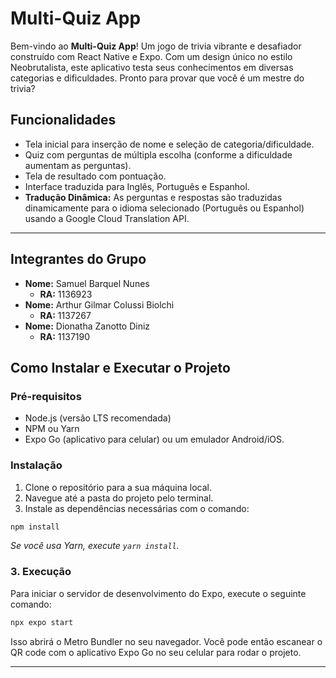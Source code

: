# Multi-Quiz App

Bem-vindo ao **Multi-Quiz App**! Um jogo de trivia vibrante e desafiador construído com React Native e Expo. Com um design único no estilo Neobrutalista, este aplicativo testa seus conhecimentos em diversas categorias e dificuldades. Pronto para provar que você é um mestre do trivia?

## Funcionalidades

*   Tela inicial para inserção de nome e seleção de categoria/dificuldade.
*   Quiz com perguntas de múltipla escolha (conforme a dificuldade aumentam as perguntas).
*   Tela de resultado com pontuação.
*   Interface traduzida para Inglês, Português e Espanhol.
*   **Tradução Dinâmica:** As perguntas e respostas são traduzidas dinamicamente para o idioma selecionado (Português ou Espanhol) usando a Google Cloud Translation API.

---

## Integrantes do Grupo

*   **Nome:** Samuel Barquel Nunes
    *   **RA:** 1136923
*   **Nome:** Arthur Gilmar Colussi Biolchi
    *   **RA:** 1137267
*   **Nome:** Dionatha Zanotto Diniz
    *   **RA:** 1137190

## Como Instalar e Executar o Projeto

### Pré-requisitos

*   Node.js (versão LTS recomendada)
*   NPM ou Yarn
*   Expo Go (aplicativo para celular) ou um emulador Android/iOS.

### Instalação

1.  Clone o repositório para a sua máquina local.
2.  Navegue até a pasta do projeto pelo terminal.
3.  Instale as dependências necessárias com o comando:

```bash
npm install
```

*Se você usa Yarn, execute `yarn install`.*

### 3. Execução

Para iniciar o servidor de desenvolvimento do Expo, execute o seguinte comando:

```bash
npx expo start
```

Isso abrirá o Metro Bundler no seu navegador. Você pode então escanear o QR code com o aplicativo Expo Go no seu celular para rodar o projeto.

---
